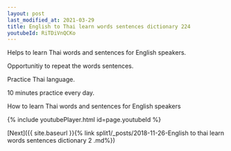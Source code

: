 ```yaml
---
layout: post
last_modified_at: 2021-03-29
title: English to Thai learn words sentences dictionary 224 
youtubeId: RiTDiVnQCKo
---
```

 
 
Helps to learn Thai words and sentences for English speakers.

Opportunitiy to repeat the words sentences. 

Practice Thai language. 
 
10 minutes practice every day. 
 
How to learn Thai words and sentences for English speakers 
 
{% include youtubePlayer.html id=page.youtubeId %}
 
 
[Next]({{ site.baseurl }}{% link  split1/_posts/2018-11-26-English to thai learn words sentences dictionary 2 .md%})
 
